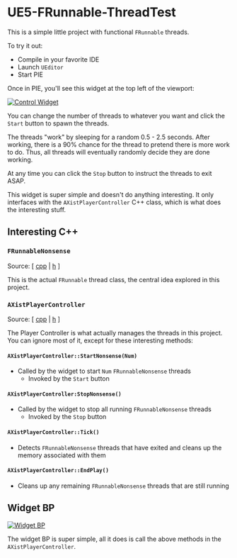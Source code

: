 # UE5-FRunnable-ThreadTest

This is a simple little project with functional `FRunnable` threads.

To try it out:

- Compile in your favorite IDE
- Launch `UEditor`
- Start PIE

Once in PIE, you'll see this widget at the top left of the viewport:

[![Control Widget](./Images/StartStopWidget.png)](./Images/StartStopWidget.png)

You can change the number of threads to whatever you want and click the `Start` button to spawn the threads.

The threads "work" by sleeping for a random 0.5 - 2.5 seconds.
After working, there is a 90% chance for the thread to pretend there is more work to do.
Thus, all threads will eventually randomly decide they are done working.

At any time you can click the `Stop` button to instruct the threads to exit ASAP.

This widget is super simple and doesn't do anything interesting.
It only interfaces with the `AXistPlayerController` C++ class, which is what does the interesting stuff.

## Interesting C++

### `FRunnableNonsense`

Source:
&#91;
[cpp](./Source/ThreadTest/RunnableNonsense.cpp) |
[h](./Source/ThreadTest/RunnableNonsense.h)
&#93;

This is the actual `FRunnable` thread class, the central idea explored in this project.

### `AXistPlayerController`

Source:
&#91;
[cpp](./Source/ThreadTest/XistPlayerController.cpp) |
[h](./Source/ThreadTest/XistPlayerController.h)
&#93;

The Player Controller is what actually manages the threads in this project.
You can ignore most of it, except for these interesting methods:

#### `AXistPlayerController::StartNonsense(Num)`

- Called by the widget to start `Num` `FRunnableNonsense` threads
  - Invoked by the `Start` button

#### `AXistPlayerController:StopNonsense()`

- Called by the widget to stop all running `FRunnableNonsense` threads
  - Invoked by the `Stop` button

#### `AXistPlayerController::Tick()`

- Detects `FRunnableNonsense` threads that have exited and cleans up the memory associated with them

#### `AXistPlayerController::EndPlay()`

- Cleans up any remaining `FRunnableNonsense` threads that are still running

## Widget BP

[![Widget BP](./Images/WidgetBP.png)](./Images/WidgetBP.png)

The widget BP is super simple, all it does is call the above methods
in the `AXistPlayerController`.

